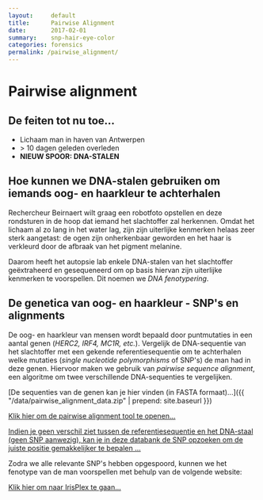 ```yaml
---
layout:     default
title:      Pairwise Alignment
date:       2017-02-01
summary:    snp-hair-eye-color
categories: forensics
permalink: /pairwise_alignment/
---
```


# Pairwise alignment

## De feiten tot nu toe...

- Lichaam man in haven van Antwerpen
- \> 10 dagen geleden overleden
- **NIEUW SPOOR: DNA-STALEN**

## Hoe kunnen we DNA-stalen gebruiken om iemands oog- en haarkleur te achterhalen

Rechercheur Beirnaert wilt graag een robotfoto opstellen en deze rondsturen in de hoop dat iemand het slachtoffer zal herkennen. Omdat het lichaam al zo lang in het water lag, zijn zijn uiterlijke kenmerken helaas zeer sterk aangetast: de ogen zijn onherkenbaar geworden en het haar is verkleurd door de afbraak van het pigment melanine.

Daarom heeft het autopsie lab enkele DNA-stalen van het slachtoffer geëxtraheerd en gesequeneerd om op basis hiervan zijn uiterlijke kenmerken te voorspellen. Dit noemen we *DNA fenotypering*.

## De genetica van oog- en haarkleur - SNP's en alignments

De oog- en haarkleur van mensen wordt bepaald door puntmutaties in een aantal genen (*HERC2, IRF4, MC1R, etc.*). Vergelijk de DNA-sequentie van het slachtoffer met een gekende referentiesequentie om te achterhalen welke mutaties (*single nucleotide polymorphisms* of SNP's) de man had in deze genen. Hiervoor maken we gebruik van *pairwise sequence alignment*, een algoritme om twee verschillende DNA-sequenties te vergelijken.

[De sequenties van de genen kan je hier vinden (in FASTA formaat)...]({{ "/data/pairwise_alignment_data.zip" | prepend: site.baseurl }})

[Klik hier om de pairwise alignment tool te openen...](https://www.ebi.ac.uk/Tools/psa/emboss_needle/nucleotide.html)

[Indien je geen verschil ziet tussen de referentiesequentie en het DNA-staal (geen SNP aanwezig), kan je in deze databank de SNP opzoeken om de juiste positie gemakkelijker te bepalen ...](https://www.ncbi.nlm.nih.gov/snp/)

Zodra we alle relevante SNP's hebben opgespoord, kunnen we het fenotype van de man voorspellen met behulp van de volgende website:

[Klik hier om naar IrisPlex te gaan...](http://hirisplex.erasmusmc.nl/)

<!-- [Klik hier voor de update!]({{"/blast" | prepend: site.baseurl }}) -->

